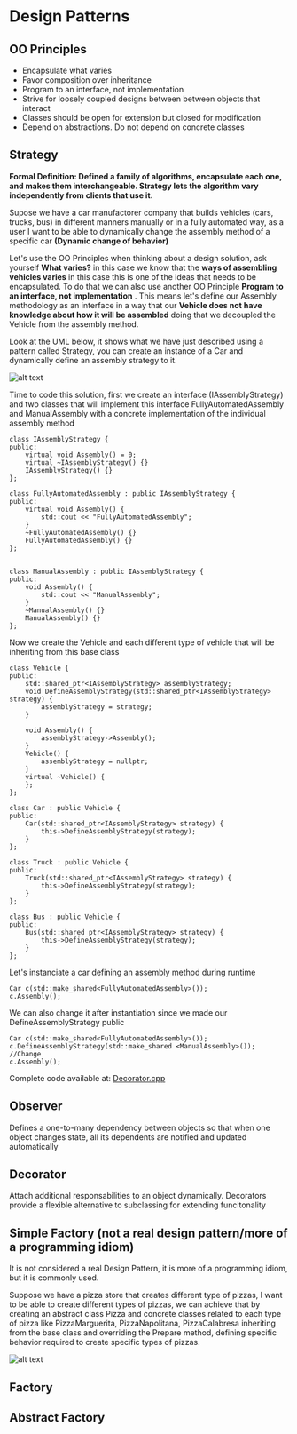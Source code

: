 # Design Patterns

## OO Principles
* Encapsulate what varies
* Favor composition over inheritance
* Program to an interface, not implementation
* Strive for loosely coupled designs between between objects that interact
* Classes should be open for extension but closed for modification
* Depend on abstractions. Do not depend on concrete classes

## Strategy
**Formal Definition: Defined a family of algorithms, encapsulate each one, and makes them interchangeable. Strategy lets the algorithm vary independently from clients that use it.**

Supose we have a car manufactorer company that builds vehicles (cars, trucks, bus) in different manners manually or in a fully automated way, as a user I want to be able to dynamically change the assembly method of a specific car **(Dynamic change of behavior)**

Let's use the OO Principles when thinking about a design solution, ask yourself **What varies?** in this case we know that the **ways of assembling vehicles varies** in this case this is one of the ideas that needs to be encapsulated. To do that we can also use another OO Principle **Program to an interface, not implementation** . This means let's define our Assembly methodology as an interface in a way that our **Vehicle does not have knowledge about how it will be assembled** doing that we decoupled the Vehicle from the assembly method. 

Look at the UML below, it shows what we have just described using a pattern called Strategy, you can create an instance of a Car and dynamically define an assembly strategy to it.




![alt text](https://plantuml.atug.com/svg/TOxB2i8m44NtWVp3B7tGVe2ugOhGXIl5hQJfr0QJLF8GIks_snQhOCrkkEVScI5fOYsgJDP7PvZ3QmthPnp3tajP9zvLgWlpqO4LfEekKQ5sbf90zy2qPpBGsJBJML44Pom5bzXZNQ8HFJmPpszXlF4s3AVFBBuc9K8xD0NZ25EneGIWOPdj0kvQU5GYXz6QpIbfAHdfv_PGYlvikzZtr0jBs64XDFvQmrRo0W00)

<!---
IAssemblyStrategy <|.. FullyAutomatedAssembly : Implements
IAssemblyStrategy <|.. ManualAssembly : Implements
Car <|-- Vehicle : Inherits
Truck <|-- Vehicle : Inherits
Bus <|-- Vehicle : Inherits
IAssemblyStrategy *-- Vehicle
interface IAssemblyStrategy {
  {abstract} void Assembly()
}
abstract Vehicle {
  - IAssemblyStrategy _strategy
  + DefineAssemblyStrategy()
}
--->

Time to code this solution, first we create an interface (IAssemblyStrategy) and two classes that will implement this interface FullyAutomatedAssembly and ManualAssembly with a concrete implementation of the individual assembly method

```
class IAssemblyStrategy {
public:
    virtual void Assembly() = 0;
    virtual ~IAssemblyStrategy() {}
    IAssemblyStrategy() {}
};

class FullyAutomatedAssembly : public IAssemblyStrategy {
public:
    virtual void Assembly() {
        std::cout << "FullyAutomatedAssembly";
    }
    ~FullyAutomatedAssembly() {}
    FullyAutomatedAssembly() {}
};


class ManualAssembly : public IAssemblyStrategy {
public:
    void Assembly() {
        std::cout << "ManualAssembly";
    }
    ~ManualAssembly() {}
    ManualAssembly() {}
};

```

Now we create the Vehicle and each different type of vehicle that will be inheriting from this base class

```
class Vehicle {
public:
    std::shared_ptr<IAssemblyStrategy> assemblyStrategy;
    void DefineAssemblyStrategy(std::shared_ptr<IAssemblyStrategy> strategy) {
        assemblyStrategy = strategy;
    }

    void Assembly() {
        assemblyStrategy->Assembly();
    }
    Vehicle() {
        assemblyStrategy = nullptr;
    }
    virtual ~Vehicle() {
    };
};

class Car : public Vehicle {
public:
    Car(std::shared_ptr<IAssemblyStrategy> strategy) {
        this->DefineAssemblyStrategy(strategy);
    }
};

class Truck : public Vehicle {
public:
    Truck(std::shared_ptr<IAssemblyStrategy> strategy) {
        this->DefineAssemblyStrategy(strategy);
    }
};

class Bus : public Vehicle {
public:
    Bus(std::shared_ptr<IAssemblyStrategy> strategy) {
        this->DefineAssemblyStrategy(strategy);
    }
};
```

Let's instanciate a car defining an assembly method during runtime

```
Car c(std::make_shared<FullyAutomatedAssembly>());
c.Assembly();
```

We can also change it after instantiation since we made our DefineAssemblyStrategy public

```
Car c(std::make_shared<FullyAutomatedAssembly>());
c.DefineAssemblyStrategy(std::make_shared <ManualAssembly>()); //Change
c.Assembly();
```

Complete code available at: [Decorator.cpp](Decorator.cpp)


## Observer
Defines a one-to-many  dependency between objects so that when one object changes state, all its dependents are notified and updated automatically

## Decorator
Attach additional responsabilities to an object dynamically. Decorators provide a flexible alternative to subclassing for extending funcitonality

## Simple Factory (not a real design pattern/more of a programming idiom)
It is not considered a real Design Pattern, it is more of a programming idiom, but it is commonly used.

Suppose  we have a pizza store that creates different type of pizzas, I want to be able to create different types of pizzas, we can achieve that by creating an abstract class Pizza and concrete classes related to each type of pizza like PizzaMarguerita, PizzaNapolitana, PizzaCalabresa inheriting from the base class and overriding the Prepare method, defining specific behavior required to create specific types of pizzas.

<!---
@startuml
abstract Pizza {
 + Prepare()
}


class SimplePizzaFactory {
+ createPizza()
}

Pizza  <|.. PizzaMarguerita : Implements
Pizza  <|.. PizzaNapolitana : Implements
Pizza  <|.. PizzaCalabresa : Implements

SimplePizzaStore --* SimplePizzaFactory

Pizza   -- SimplePizzaFactory
@enduml
--->

![alt text](http://www.plantuml.com/plantuml/png/XSv12i9038NXVKwHfLhQ0uYBWY2uK0ezGLg356RQacGMLhsxemCYMd2RV3p-Ket4WdT0ZPfGQrXrqqHu1Som4Xv9UB64Em2qZbInxlpe-8LsaGzoYJR3LfWidHDFCxYv5KMQF92S0qjdX6lSFqSyzwQ_y4ZZu2Bh_y4jEMg4zSl1Hs9jWp3c-Mgc-zqO_tFlaljJyEu1)


## Factory

## Abstract Factory
